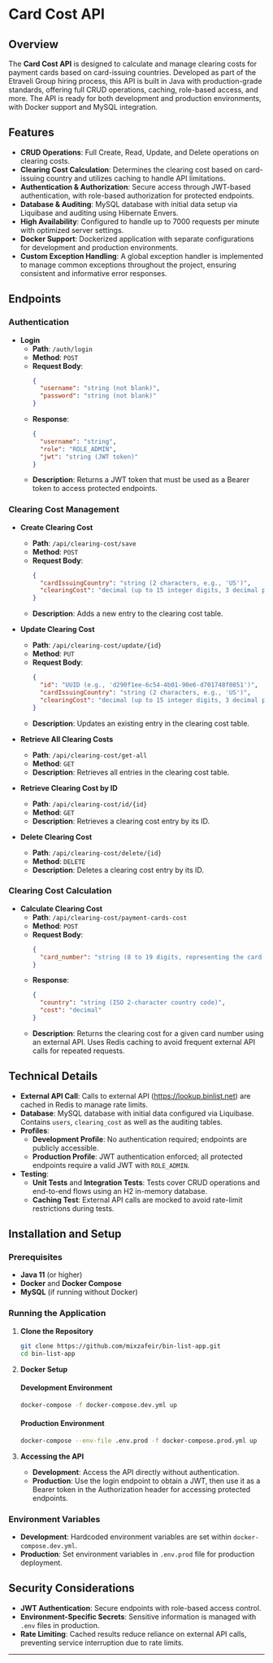 
# Card Cost API

## Overview

The **Card Cost API** is designed to calculate and manage clearing costs for payment cards based on card-issuing countries. Developed as part of the Etraveli Group hiring process, this API is built in Java with production-grade standards, offering full CRUD operations, caching, role-based access, and more. The API is ready for both development and production environments, with Docker support and MySQL integration.

## Features

- **CRUD Operations**: Full Create, Read, Update, and Delete operations on clearing costs.
- **Clearing Cost Calculation**: Determines the clearing cost based on card-issuing country and utilizes caching to handle API limitations.
- **Authentication & Authorization**: Secure access through JWT-based authentication, with role-based authorization for protected endpoints.
- **Database & Auditing**: MySQL database with initial data setup via Liquibase and auditing using Hibernate Envers.
- **High Availability**: Configured to handle up to 7000 requests per minute with optimized server settings.
- **Docker Support**: Dockerized application with separate configurations for development and production environments.
- **Custom Exception Handling**: A global exception handler is implemented to manage common exceptions throughout the project, ensuring consistent and informative error responses.

## Endpoints

### Authentication
- **Login**
  - **Path**: `/auth/login`
  - **Method**: `POST`
  - **Request Body**:
    ```json
    {
      "username": "string (not blank)",
      "password": "string (not blank)"
    }
    ```
  - **Response**:
    ```json
    {
      "username": "string",
      "role": "ROLE_ADMIN",
      "jwt": "string (JWT token)"
    }
    ```
  - **Description**: Returns a JWT token that must be used as a Bearer token to access protected endpoints.

### Clearing Cost Management
- **Create Clearing Cost**
  - **Path**: `/api/clearing-cost/save`
  - **Method**: `POST`
  - **Request Body**:
    ```json
    {
      "cardIssuingCountry": "string (2 characters, e.g., 'US')",
      "clearingCost": "decimal (up to 15 integer digits, 3 decimal places)"
    }
    ```
  - **Description**: Adds a new entry to the clearing cost table.

- **Update Clearing Cost**
  - **Path**: `/api/clearing-cost/update/{id}`
  - **Method**: `PUT`
  - **Request Body**:
    ```json
    {
      "id": "UUID (e.g., 'd290f1ee-6c54-4b01-90e6-d701748f0851')",
      "cardIssuingCountry": "string (2 characters, e.g., 'US')",
      "clearingCost": "decimal (up to 15 integer digits, 3 decimal places)"
    }
    ```
  - **Description**: Updates an existing entry in the clearing cost table.

- **Retrieve All Clearing Costs**
  - **Path**: `/api/clearing-cost/get-all`
  - **Method**: `GET`
  - **Description**: Retrieves all entries in the clearing cost table.

- **Retrieve Clearing Cost by ID**
  - **Path**: `/api/clearing-cost/id/{id}`
  - **Method**: `GET`
  - **Description**: Retrieves a clearing cost entry by its ID.

- **Delete Clearing Cost**
  - **Path**: `/api/clearing-cost/delete/{id}`
  - **Method**: `DELETE`
  - **Description**: Deletes a clearing cost entry by its ID.

### Clearing Cost Calculation
- **Calculate Clearing Cost**
  - **Path**: `/api/clearing-cost/payment-cards-cost`
  - **Method**: `POST`
  - **Request Body**:
    ```json
    {
      "card_number": "string (8 to 19 digits, representing the card number)"
    }
    ```
  - **Response**:
    ```json
    {
      "country": "string (ISO 2-character country code)",
      "cost": "decimal"
    }
    ```
  - **Description**: Returns the clearing cost for a given card number using an external API. Uses Redis caching to avoid frequent external API calls for repeated requests.

## Technical Details

- **External API Call**: Calls to external API (https://lookup.binlist.net) are cached in Redis to manage rate limits.
- **Database**: MySQL database with initial data configured via Liquibase. Contains `users`, `clearing_cost` as well as the auditing tables.
- **Profiles**:
  - **Development Profile**: No authentication required; endpoints are publicly accessible.
  - **Production Profile**: JWT authentication enforced; all protected endpoints require a valid JWT with `ROLE_ADMIN`.
- **Testing**:
  - **Unit Tests** and **Integration Tests**: Tests cover CRUD operations and end-to-end flows using an H2 in-memory database.
  - **Caching Test**: External API calls are mocked to avoid rate-limit restrictions during tests.

## Installation and Setup

### Prerequisites

- **Java 11** (or higher)
- **Docker** and **Docker Compose**
- **MySQL** (if running without Docker)

### Running the Application

1. **Clone the Repository**

   ```bash
   git clone https://github.com/mixzafeir/bin-list-app.git
   cd bin-list-app
   ```

2. **Docker Setup**

   #### Development Environment

   ```bash
   docker-compose -f docker-compose.dev.yml up
   ```

   #### Production Environment

   ```bash
   docker-compose --env-file .env.prod -f docker-compose.prod.yml up
   ```

3. **Accessing the API**

   - **Development**: Access the API directly without authentication.
   - **Production**: Use the login endpoint to obtain a JWT, then use it as a Bearer token in the Authorization header for accessing protected endpoints.

### Environment Variables

- **Development**: Hardcoded environment variables are set within `docker-compose.dev.yml`.
- **Production**: Set environment variables in `.env.prod` file for production deployment.

## Security Considerations

- **JWT Authentication**: Secure endpoints with role-based access control.
- **Environment-Specific Secrets**: Sensitive information is managed with `.env` files in production.
- **Rate Limiting**: Cached results reduce reliance on external API calls, preventing service interruption due to rate limits.

---
